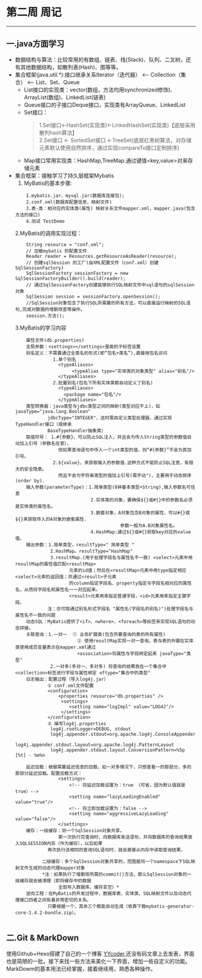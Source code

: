 # 第二周 周记
---

## 一.java方面学习

* 数据结构与算法：比较常用的有数组、链表、栈(Stack)、队列、二叉树，还有其他数据结构，如散列表(Hash)、图等等。  
* 集合框架(java.util.*):接口继承关系Iterator（迭代器） <-- Collection（集合） <-- List、Set、Queue   
	- List接口的实现类：vector(数组，方法均用synchronized修饰)、ArrayList(数组)、LinkedList(链表)  
	- Queue接口的子接口Deque接口，实现类有ArrayQueue、LinkedList
	- Set接口：
		>1.Set接口<-HashSet(实现类)<-LinkedHashSet(实现类)【底层采用散列hash算法】  
		>2.Set接口 <- SortedSet接口 <-TreeSet(底层红黑树算法，对存储元素默认使用自然排序，通过实现compareTo接口定制排序)
	- Map接口常用实现类：HashMap,TreeMap.通过键值<key,value>对来存储元素
* 集合框架：接触学习了持久层框架Mybatis  
    1. 	MyBatis的基本步骤:  
    ```
        1.mybatis.jar、mysql.jar(数据库连接包);
        2.conf.xml(数据库配置信息、映射文件)
        3.表-类：相对应的实体类(属性) 映射关系文件mapper.xml，mapper.java(包含方法的接口)
        4.测试 TestDemo
    ``` 
    2.MyBatis的调用实现过程：  
    ```
        String resource = "conf.xml";
        // 加载mybatis 的配置文件
        Reader reader = Resources.getResourceAsReader(resource);
        // 创建sqlSession 的工厂(由XML配置文件（conf.xml）创建SqlSessionFactory)
        SqlSessionFactory sessionFactory = new SqlSessionFactoryBuilder().build(reader);
        // 通过SqlSessionFactory创建能够执行SQL映射文件中sql语句的sqlSession对象
        SqlSession session = sessionFactory.openSession();
        //SqlSession对象包含了执行SQL所需要的所有方法，可以直接运行映射的SQL语句,完成对数据的增删改查等操作。
        seesion.方法();
    ```
    3.MyBatis的学习内容
    ```
        属性文件(db.properties)
        全局参数：<settings></settings>里面的子标签设置
        别名定义：不需要通过全类名的形式(即“包名+类名”),直接用包名访问
                  1.单个别名
                    <typeAliases>
                         <typeAlias type="实体类的对象类型" alias="别名"/>
                    </typeAliases>
                  2.批量别名(包名下所有实体类都自动定义了别名)
                    <typeAliases>
                      <package name="包名"/>
                    </typeAliases>
        类型转换器：java类型与jdbc类型之间的映射(类型对应不上)，如javaType="java.lang.Boolean" 
                jdbcType="INTEGER"，这时需自定义类型处理器，通过实现TypeHandler接口（或继承
                BaseTypeHandler抽象类）
        取值符号： 1.#{参数}，可以防止SQL注入，并且会为传入String类型的参数值自动加上引号（参数名任意），
                    但如果查询语句中传入一个int类型的值，则“#{参数}”不会为其加引号。
                  2.${value}，来获取输入的参数值.这种方式不能防止SQL注意，有很大的安全隐患。
                    而且不会为字符串类型的值加上引号(需手动")，主要用于动态排序(order by).
        输入参数(parameterType)：1.简单类型(8钟基本类型+String),输入参数名可任意
                                2.实体类的对象，要确保${}或#{}中的参数名必须是实体类的属性名。
                                3.嵌套对象，A对象包含B对象的属性，可以#{}或${}来获取传入的A对象的嵌套属性.
                                           参数一般为A.B对象属性名。
                                4.HashMap:通过${}或#{}获取key对应的value值。
        输出参数：1.简单类型，resultType=" 简单类型 "
                 2.HashMap。resultType="HashMap"
                 3.resultMap.(用于处理字段名与属性名不一致) <select>元素中用resultMap的属性值匹配<resultMap>
                        元素的id值；然后在<resultMap>元素中用type指定相应<select>元素的返回值；并通过<result>子元素
                        的column指定字段名、property指定与字段名相对应的属性名，从而将字段名和属性名一一对应起来。
                        <result>元素用来指定普通字段，<id>元素用来指定主键字段。
                注：亦可取通过别名形式字段名 "属性名(字段名的别名)")处理字段名与属性名不一致的问题
        动态SQL：MyBatis提供了<if>、<where>、<foreach>等标签来实现SQL语句的动态拼接。
        关联查询：1.一对一  ① 业务扩展类(包含所要查询的表的所有属性)
                           ② 使用resultMap实现一对一查询。表与表的外键在实体类使用成员变量表示在mapper.xml通过
                           <association>将属性与字段绑定起来 javaType="类型"
                 2.一对多(多对一，多对多) 将查询的结果放在一个集合中<collection>标签进行字段与属性绑定 oftype="集合中的类型"
        日志输出：配置过程（导入log4j.jar）  
                ① conf.xml文件配置  
                <configuration>
                    <properties resource="db.properties" />
                     <settings>
                        <setting name="logImpl" value="LOG4J"/>  
                     </settings>
                </configuration>
                ② 编写log4j.properties
                 log4j.rootLogger=DEBUG, stdout
                 log4j.appender.stdout=org.apache.log4j.ConsoleAppender
                 log4j.appender.stdout.layout=org.apache.log4j.PatternLayout
                 log4j.appender.stdout.layout.ConversionPattern=%5p [%t] - %m%n
                    
        延迟加载：根据需要延迟信息的加载，如一对多情况下，只想查看一的那部分，多的那部分延迟加载。配置加载方式：
                    <settings>
                        <!-- 将延迟加载设置为：true （可省，因为默认值就是true）-->
                        <setting name="lazyLoadingEnabled" value="true"/>
                        <!-- 将立即加载设置为：false -->
                        <setting name="aggressiveLazyLoading" value="false"/>
                    </settings>
        缓存：一级缓存：同一个SqlSession对象共享。
                    第一次执行完查询时，向数据库发送语句，并将数据库的查询结果放入SQLSESSION内存（作为缓存），以后如果
                再次执行该相同的查询SQL语句时，就会直接从内存中读取查询结果。
             
              二级缓存：多个SqlSession对象共享的，范围是同一个namespace下SQL映射文件生成的动态代理mapper对象
              *注：如果执行了增删改所需的commit()方法，那么SqlSession对象的一级缓存就会被清理（即将缓存中的数据
                    全部写入数据库，缓存变空）*
        逆向工程：在MyBatis的开发过程中，数据库表、实体类、SQL映射文件以及动态代理接口四者之间有着非常密切的关系。
                只要根据一个，其余三个都能自动生成（依靠下载mybatis-generator-core-1.4.2-bundle.zip）。
        
    ```
## 二.Git & MarkDown  
使用Github+Hexo搭建了自己的一个博客 <a href="https://15521472963.github.io/">YYcoder</a>,还没有码文章上去发表，界面也是简陋的一批。接下来找一些方法来美化一下界面，增加一些自定义的功能。MarkDowm的基本用法已经掌握，接着继续用，熟悉各种操作。
    
		
		
  
	

	
	
	
	
 


